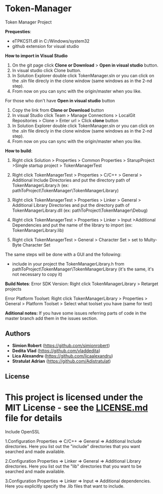 # Token-Manager
Token Manager Project



**Prequesties**:
- eTPKCS11.dll in C:/Windows/system32
- github extension for visual studio


**How to import in Visual Studio**
1. On the git page click **Clone or Download** > **Open in visual studio** button.
2. In visual studio click Clone button. 
3. In Solution Explorer double click TokenManager.sln or you can click on the .sln file direcly in the clone window (same windows as in the 2-nd step).
4. From now on you can sync with the origin/master when you like.

For those who don't have **Open in visual studio** button
1. Copy the link from  **Clone or Download** button
2. In visual Studio click Team > Manage Connections > LocalGit Repositories > Clone > Enter url > Click **clone** button
3. In Solution Explorer double click TokenManager.sln or you can click on the .sln file direcly in the clone window (same windows as in the 2-nd step).
4. From now on you can sync with the origin/master when you like.

**How to build**:
1. Right click Solution > Properties > Common Properties > StarupProject >Single startup project > TokenManagerTest

2. Right click TokenManagerTest > Properties > C/C++ > General > Additional Include Directories and put the directory path of TokenManagerLibrary.h (ex: pathToProject\TokenManager\TokenManagerLibrary)

3. Right click TokenManagerTest > Properties > Linker > General > Additional Library Directories and put the directory path of TokenManagerLibrary.dll (ex: pathToProject\TokenManager\Debug)

4. Right click TokenManagerTest > Properties > Linker > Input >Additional Dependencies and put the name of the library to import 
(ex: TokenManagerLibrary.lib)

5. Right click TokenManagerTest > General > Character Set > set to Multy-Byte Character Set

The same steps will be done with a GUI and the following:
- include in your project the TokenManagerLibrary.h from pathToProject\TokenManager\TokenManagerLibrary (it's the same, it's not necessary to copy it)

**Build Notes**:
Error SDK Version: Right click TokenManagerLibrary > Retarget projects

Error Platform Toolset: Right click TokenManagerLibrary > Properties > General > Platform Toolset > Select what toolset you have (same for test)

**Aditional notes:**
If you have some issues referring parts of code in the master branch add them in the issues section.

## Authors

* **Simion Robert** (https://github.com/simionrobert)
* **Dedita Vlad** (https://github.com/vladdedita)
* **Lica Alexandru** (https://github.com/licaalexandru)
* **Stratulat Adrian** (https://github.com/Adistratulat)

## License

This project is licensed under the MIT License - see the [LICENSE.md](LICENSE.md) file for details
=======
Include OpenSSL

1.Configuration Properties => C/C++ => General => Additional Include directories. 
Here you list out the "include" directories that you want searched and made available.

2.Configuration Properties => Linker => General => Additional Library directories. 
Here you list out the "lib" directories that you want to be searched and made available.

3.Configuration Properties => Linker => Input => Additional dependencies. 
Here you explicitly specify the .lib files that want to include.
